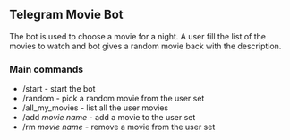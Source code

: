 ## Telegram Movie Bot

The bot is used to choose a movie for a night. A user fill the list of the movies to watch and bot gives a random movie back with the description.

### Main commands
- /start - start the bot
- /random - pick a random movie from the user set
- /all_my_movies - list all the user movies
- /add *movie name* - add a movie to the user set
- /rm *movie name* - remove a movie from the user set
